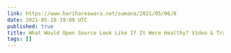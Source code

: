 ```yaml
---
link: https://www.harihareswara.net/sumana/2021/05/06/0
date: 2021-05-18 19:09 UTC
published: true
title: What Would Open Source Look Like If It Were Healthy? Video & Transcript
tags: []
---
```



